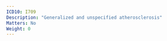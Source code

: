 ```yaml
---
ICD10: I709
Description: "Generalized and unspecified atherosclerosis"
Matters: No
Weight: 0
---
```

